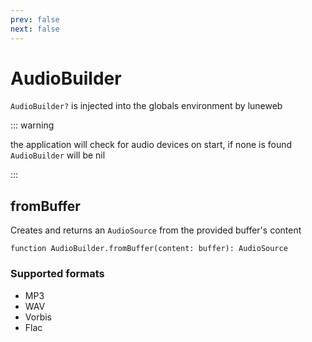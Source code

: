 ```yaml
---
prev: false
next: false
---
```


# AudioBuilder

`AudioBuilder?` is injected into the globals environment by luneweb

::: warning

the application will check for audio devices on start, if none is found
`AudioBuilder` will be nil

:::

## fromBuffer <Badge text="Function"/>

Creates and returns an `AudioSource` from the provided buffer's content

```luau
function AudioBuilder.fromBuffer(content: buffer): AudioSource
```

### Supported formats

- MP3
- WAV
- Vorbis
- Flac

